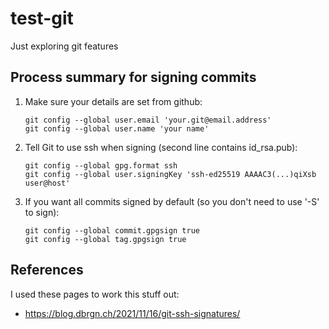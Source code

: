 # test-git

Just exploring git features

## Process summary for signing commits

1.  Make sure your details are set from github:
    ```
    git config --global user.email 'your.git@email.address'
    git config --global user.name 'your name'
    ```

2.  Tell Git to use ssh when signing (second line contains id_rsa.pub):
    ```
    git config --global gpg.format ssh
    git config --global user.signingKey 'ssh-ed25519 AAAAC3(...)qiXsb user@host'
    ```

3.  If you want all commits signed by default (so you don't need to
    use '-S' to sign):
    ```
    git config --global commit.gpgsign true
    git config --global tag.gpgsign true
    ```

## References

I used these pages to work this stuff out:

* https://blog.dbrgn.ch/2021/11/16/git-ssh-signatures/

